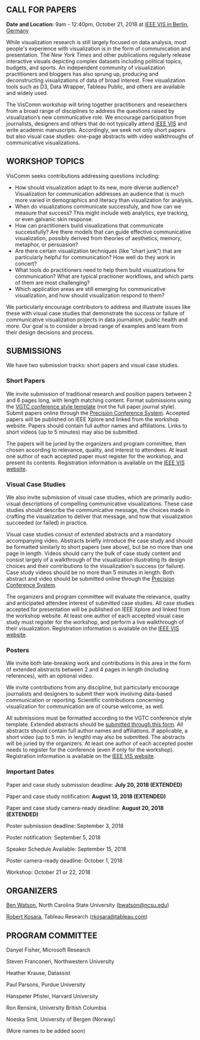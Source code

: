 ## CALL FOR PAPERS

**Date and Location:** 9am - 12:40pm, October 21, 2018 at [IEEE VIS in Berlin, Germany](https://ieeevis.org/year/2018/welcome)

While visualization research is still largely focused on data analysis, most people's experience with visualization is in the form of communication and presentation. The _New York Times_ and other publications regularly release interactive visuals depicting complex datasets including political topics, budgets, and sports. An independent community of visualization practitioners and bloggers has also sprung up, producing and deconstructing visualizations of data of broad interest. Free visualization tools such as D3, Data Wrapper, Tableau Public, and others are available and widely used.

The VisComm workshop will bring together practitioners and researchers from a broad range of disciplines to address the questions raised by visualization’s new communicative role. We encourage participation from journalists, designers and others that do not typically attend [IEEE VIS](https://ieeevis.org/) and write academic manuscripts. Accordingly, we seek not only short papers but also visual case studies: one-page abstracts with video walkthroughs of communicative visualizations.

## WORKSHOP TOPICS

VisComm seeks contributions addressing questions including: 

- How should visualization adapt to its new, more diverse audience? Visualization for communication addresses an audience that is much more varied in demographics and literacy than visualization for analysis.
- When do visualizations communicate successfuly, and how can we measure that success? This might include web analytics, eye tracking, or even galvanic skin response.
- How can practitioners build visualizations that communicate successfully? Are there models that can guide effective communicative visualization, possibly derived from theories of aesthetics, memory, metaphor, or persuasion?
- Are there certain visualization techniques (like “chart junk”) that are particularly helpful for communication? How well do they work in concert?  
- What tools do practitioners need to help them build visualizations for communication? What are typical practioner workflows, and which parts of them are most challenging? 
- Which application areas are still emerging for communicative visualization, and how should visualization respond to them?

We particularly encourage contributors to address and illustrate issues like these with visual case studies that demonstrate the success or failure of communicative visualization projects in data journalism, public health and more. Our goal is to consider a broad range of examples and learn from their design decisions and process.

## SUBMISSIONS

We have two submission tracks: short papers and visual case studies.

### Short Papers

We invite submission of traditional research and position papers between 2 and 6 pages long, with length matching content.  Format submissions using the [VGTC conference style template](http://junctionpublishing.org/vgtc/Tasks/camera.html) (not the full paper journal style).  Submit papers online through the [Precision Conference System](https://new.precisionconference.com/vgtc).  Accepted papers will be published on IEEE Xplore and linked from the workshop website.  Papers should contain full author names and affiliations.  Links to short videos (up to 5 minutes) may also be submitted.

The papers will be juried by the organizers and program committee, then chosen according to relevance, quality, and interest to attendees. At least one author of each accepted paper must register for the workshop, and present its contents. Registration information is available on the [IEEE VIS website](http://ieeevis.org/year/2018/info/registration/conference-registration).
  
### Visual Case Studies

We also invite submission of visual case studies, which are primarily audio-visual descriptions of compelling communicative visualizations. These case studies should describe the communicative message, the choices made in crafting the visualization to deliver that message, and how that visualization succeeded (or failed) in practice.

Visual case studies consist of extended abstracts and a mandatory accompanying video. Abstracts briefly introduce the case study and should be formatted similarly to short papers (see above), but be no more than one page in length.  Videos should carry the bulk of case study content and consist largely of a walkthrough of the visualization illustrating its design choices and their contributions to the visualization's success (or failure). Case study videos should be no more than 5 minutes in length. Both abstract and video should be submitted online through the [Precision Conference System](https://new.precisionconference.com/vgtc).

The organizers and program committee will evaluate the relevance, quality and anticipated attendee interest of submitted case studies.  All case studies accepted for presentation will be published on IEEE Xplore and linked from the workshop website. At least one author of each accepted visual case study must register for the workshop, and perform a live walkthrough of their visualization. Registration information is available on the [IEEE VIS website](http://ieeevis.org/year/2018/info/registration/conference-registration).

### Posters

We invite both late-breaking work and contributions in this area in the form of extended abstracts between 2 and 4 pages in length (including references), with an optional video.

We invite contributions from any discipline, but particularly encourage journalists and designers to submit their work involving data-based communication or reporting. Scientific contributions concerning visualization for communication are of course welcome, as well.

All submissions must be formatted according to the VGTC conference style template. Extended abstracts should be [submitted through this form](https://goo.gl/forms/PeG5TiTURGDl0BAA3). All abstracts should contain full author names and affiliations. If applicable, a short video (up to 5 min. in length) may also be submitted. The abstracts will be juried by the organizers. At least one author of each accepted poster needs to register for the conference (even if only for the workshop). Registration information is available on the [IEEE VIS website](http://ieeevis.org/year/2018/info/registration/conference-registration).

### Important Dates

Paper and case study submission deadline:  **July 20, 2018 (EXTENDED)**

Paper and case study notification:  **August 13, 2018 (EXTENDED)**

Paper and case study camera-ready deadline:  **August 20, 2018 (EXTENDED)**

Poster submission deadline: September 3, 2018

Poster notification: September 5, 2018

Speaker Schedule Available:  September 15, 2018

Poster camera-ready deadline: October 1, 2018

Workshop:  October 21 or 22, 2018

## ORGANIZERS

[Ben Watson](https://watson.csc.ncsu.edu), North Carolina State University (bwatson@ncsu.edu)

[Robert Kosara](https://eagereyes.org/), Tableau Research (rkosara@tableau.com)

## PROGRAM COMMITTEE

Danyel Fisher, Microsoft Research

Steven Franconeri, Northwestern University

Heather Krause, Datassist

Paul Parsons, Purdue University

Hanspeter Pfister, Harvard University

Ron Rensink, University British Columbia

Noeska Smit, University of Bergen (Norway)

(More names to be added soon)
